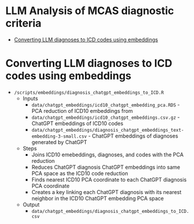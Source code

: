 LLM Analysis of MCAS diagnostic criteria
================

- [Converting LLM diagnoses to ICD codes using
  embeddings](#converting-llm-diagnoses-to-icd-codes-using-embeddings)

# Converting LLM diagnoses to ICD codes using embeddings

- `/scripts/embeddings/diagnosis_chatgpt_embeddings_to_ICD.R`
  - Inputs
    - `data/chatgpt_embeddings/icd10_chatgpt_embedding_pca.RDS` - PCA
      reduction of ICD10 embeddings from
    - `data/chatgpt_embeddings/icd10_chatgpt_embeddings.csv.gz` -
      ChatGPT embeddings of ICD10 codes
    - `data/chatgpt_embeddings/diagnosis_chatgpt_embeddings_text-embedding-3-small.csv` -
      ChatGPT embeddings of diagnoses generated by ChatGPT
  - Steps
    - Joins ICD10 emebeddings, diagnoses, and codes with the PCA
      reduction
    - Reduces ChatGPT diagnosis ChatGPT embeddings into same PCA space
      as the ICD10 code reduction
    - Finds nearest ICD10 PCA coordinate to each ChatGPT diagnosis PCA
      coordinate
    - Creates a key linking each ChatGPT diagnosis with its nearest
      neighbor in the ICD10 ChatGPT embedding PCA space
  - Output
    - `data/chatgpt_embeddings/diagnosis_chatgpt_embeddings_to_ICD.csv`
